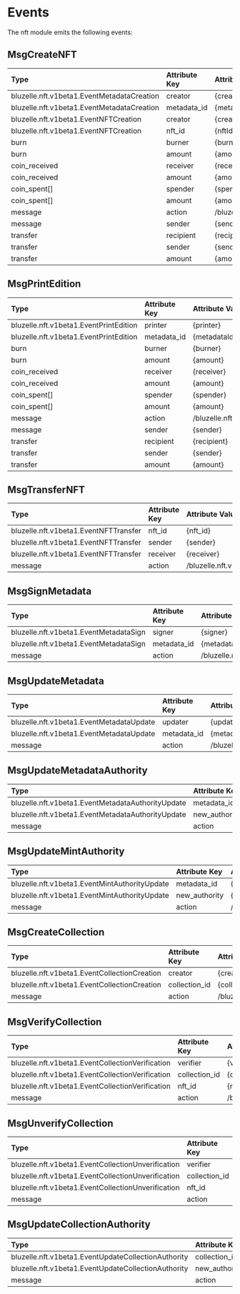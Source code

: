 # Events

The nft module emits the following events:

## MsgCreateNFT

| Type                                      | Attribute Key | Attribute Value           |
| :---------------------------------------- | :------------ | :------------------------ |
| bluzelle.nft.v1beta1.EventMetadataCreation | creator       | {creator}                 |
| bluzelle.nft.v1beta1.EventMetadataCreation | metadata_id   | {metadataId}              |
| bluzelle.nft.v1beta1.EventNFTCreation      | creator       | {creator}                 |
| bluzelle.nft.v1beta1.EventNFTCreation      | nft_id        | {nftId}                   |
| burn                                      | burner        | {burner}                  |
| burn                                      | amount        | {amount}                  |
| coin_received                             | receiver      | {receiver}                |
| coin_received                             | amount        | {amount}                  |
| coin_spent[]                              | spender       | {spender}                 |
| coin_spent[]                              | amount        | {amount}                  |
| message                                   | action        | /bluzelle.nft.MsgCreateNFT |
| message                                   | sender        | {sender}                  |
| transfer                                  | recipient     | {recipient}               |
| transfer                                  | sender        | {sender}                  |
| transfer                                  | amount        | {amount}                  |

## MsgPrintEdition

| Type                                  | Attribute Key | Attribute Value              |
| :------------------------------------ | :------------ | :--------------------------- |
| bluzelle.nft.v1beta1.EventPrintEdition | printer       | {printer}                    |
| bluzelle.nft.v1beta1.EventPrintEdition | metadata_id   | {metadataId}                 |
| burn                                  | burner        | {burner}                     |
| burn                                  | amount        | {amount}                     |
| coin_received                         | receiver      | {receiver}                   |
| coin_received                         | amount        | {amount}                     |
| coin_spent[]                          | spender       | {spender}                    |
| coin_spent[]                          | amount        | {amount}                     |
| message                               | action        | /bluzelle.nft.MsgPrintEdition |
| message                               | sender        | {sender}                     |
| transfer                              | recipient     | {recipient}                  |
| transfer                              | sender        | {sender}                     |
| transfer                              | amount        | {amount}                     |

## MsgTransferNFT

| Type                                 | Attribute Key | Attribute Value                       |
| :----------------------------------- | :------------ | :------------------------------------ |
| bluzelle.nft.v1beta1.EventNFTTransfer | nft_id        | {nft_id}                              |
| bluzelle.nft.v1beta1.EventNFTTransfer | sender        | {sender}                              |
| bluzelle.nft.v1beta1.EventNFTTransfer | receiver      | {receiver}                            |
| message                              | action        | /bluzelle.nft.v1beta1.EventNFTTransfer |

## MsgSignMetadata

| Type                                  | Attribute Key | Attribute Value              |
| :------------------------------------ | :------------ | :--------------------------- |
| bluzelle.nft.v1beta1.EventMetadataSign | signer        | {signer}                     |
| bluzelle.nft.v1beta1.EventMetadataSign | metadata_id   | {metadata_id}                |
| message                               | action        | /bluzelle.nft.MsgSignMetadata |

## MsgUpdateMetadata

| Type                                    | Attribute Key | Attribute Value                |
| :-------------------------------------- | :------------ | :----------------------------- |
| bluzelle.nft.v1beta1.EventMetadataUpdate | updater       | {updater}                      |
| bluzelle.nft.v1beta1.EventMetadataUpdate | metadata_id   | {metadata_id}                  |
| message                                 | action        | /bluzelle.nft.MsgUpdateMetadata |

## MsgUpdateMetadataAuthority

| Type                                             | Attribute Key | Attribute Value                         |
| :----------------------------------------------- | :------------ | :-------------------------------------- |
| bluzelle.nft.v1beta1.EventMetadataAuthorityUpdate | metadata_id   | {metadata_id}                           |
| bluzelle.nft.v1beta1.EventMetadataAuthorityUpdate | new_authority | {new_authority}                         |
| message                                          | action        | /bluzelle.nft.MsgUpdateMetadataAuthority |

## MsgUpdateMintAuthority

| Type                                         | Attribute Key | Attribute Value                     |
| :------------------------------------------- | :------------ | :---------------------------------- |
| bluzelle.nft.v1beta1.EventMintAuthorityUpdate | metadata_id   | {metadata_id}                       |
| bluzelle.nft.v1beta1.EventMintAuthorityUpdate | new_authority | {new_authority}                     |
| message                                      | action        | /bluzelle.nft.MsgUpdateMintAuthority |

## MsgCreateCollection

| Type                                        | Attribute Key | Attribute Value                  |
| :------------------------------------------ | :------------ | :------------------------------- |
| bluzelle.nft.v1beta1.EventCollectionCreation | creator       | {creator}                        |
| bluzelle.nft.v1beta1.EventCollectionCreation | collection_id | {collection_id}                  |
| message                                     | action        | /bluzelle.nft.MsgCreateCollection |

## MsgVerifyCollection

| Type                                            | Attribute Key | Attribute Value                  |
| :---------------------------------------------- | :------------ | :------------------------------- |
| bluzelle.nft.v1beta1.EventCollectionVerification | verifier      | {verifier}                       |
| bluzelle.nft.v1beta1.EventCollectionVerification | collection_id | {collection_id}                  |
| bluzelle.nft.v1beta1.EventCollectionVerification | nft_id        | {nft_id}                         |
| message                                         | action        | /bluzelle.nft.MsgVerifyCollection |

## MsgUnverifyCollection

| Type                                              | Attribute Key | Attribute Value                    |
| :------------------------------------------------ | :------------ | :--------------------------------- |
| bluzelle.nft.v1beta1.EventCollectionUnverification | verifier      | {verifier}                         |
| bluzelle.nft.v1beta1.EventCollectionUnverification | collection_id | {collection_id}                    |
| bluzelle.nft.v1beta1.EventCollectionUnverification | nft_id        | {nft_id}                           |
| message                                           | action        | /bluzelle.nft.MsgUnverifyCollection |

## MsgUpdateCollectionAuthority

| Type                                               | Attribute Key | Attribute Value                           |
| :------------------------------------------------- | :------------ | :---------------------------------------- |
| bluzelle.nft.v1beta1.EventUpdateCollectionAuthority | collection_id | {collection_id}                           |
| bluzelle.nft.v1beta1.EventUpdateCollectionAuthority | new_authority | {new_authority}                           |
| message                                            | action        | /bluzelle.nft.MsgUpdateCollectionAuthority |
